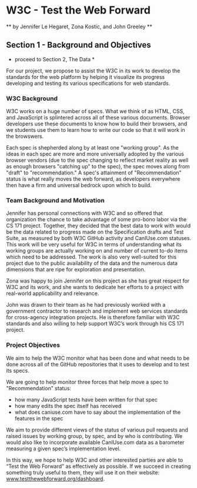 # W3C - Test the Web Forward
** by Jennifer Le Hegaret, Zona Kostic, and John Greeley **

## Section 1 - Background and Objectives

* proceed to Section 2, The Data *

For our project, we propose to assist the W3C in its work to develop the standards for the web platform by helping it visualize its progress developing and testing its various specifications for web standards.

### W3C Background

W3C works on a huge number of specs.  What we think of as HTML, CSS, and JavaScript is splintered across all of these various documents.  Browser developers use these documents to know how to build their browsers, and we students use them to learn how to write our code so that it will work in the browswers.

Each spec is shepherded along by at least one "working group".  As the ideas in each spec are more and more universally adopted by the various browser vendors (due to the spec changing to reflect market reality as well as enough browsers "catching up" to the spec), the spec moves along from "draft" to "recommendation."  A spec's attainment of "Recommendation" status is what really moves the web forward, as developers everywhere then have a firm and universal bedrock upon which to build.

### Team Background and Motivation

Jennifer has personal connections with W3C and so offered that organization the chance to take advantage of some pro-bono labor via the CS 171 project.  Together, they decided that the best data to work with would be the data related to progress made on the Specification drafts and Test Suite, as measured by both W3C GitHub activity and CanIUse.com statuses.  This work will be very useful for W3C in terms of understanding what its working groups are actually working on and number of current to-do items which need to be addressed.   The work is also very well-suited for this project due to the public availability of the data and the numerous data dimensions that are ripe for exploration and presentation.

Zona was happy to join Jennifer on this project as she has great respect for W3C and its work, and she wants to dedicate her efforts to a project with real-world applicability and relevance.

John was drawn to their team as he had previously worked with a government contractor to research and implement web services standards for cross-agency integration projects.  He is therefore familiar with W3C standards and also willing to help support W3C’s work through his CS 171 project.

### Project Objectives

We aim to help the W3C monitor what has been done and what needs to be done across all of the GitHub repositories that it uses to develop and to test its specs.

We are going to help monitor three forces that help move a spec to "Recommendation" status:
- how many JavaScript tests have been written for that spec
- how many edits the spec itself has received
- what does caniuse.com have to say about the implementation of the features in the spec

We aim to provide different views of the status of various pull requests and raised issues by working group, by spec, and by who is contributing.  We would also like to incorporate available CanIUse.com data as a barometer measuring a given spec’s implementation level.

In this way, we hope to help W3C and other interested parties are able to “Test the Web Forward” as effectively as possible.  If we succeed in creating something truly useful to them, they will use it on their website:  www.testthewebforward.org/dashboard.

